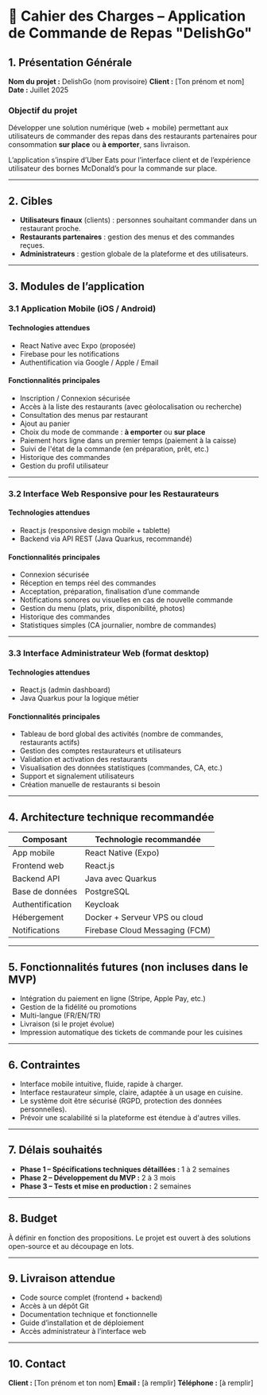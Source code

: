 # 📄 Cahier des Charges – Application de Commande de Repas "DelishGo"

## 1. Présentation Générale

**Nom du projet :** DelishGo (nom provisoire)
**Client :** [Ton prénom et nom]
**Date :** Juillet 2025

### Objectif du projet

Développer une solution numérique (web + mobile) permettant aux utilisateurs de commander des repas dans des restaurants
partenaires pour consommation **sur place** ou **à emporter**, sans livraison.

L’application s’inspire d’Uber Eats pour l’interface client et de l’expérience utilisateur des bornes McDonald’s pour la
commande sur place.

---

## 2. Cibles

- **Utilisateurs finaux** (clients) : personnes souhaitant commander dans un restaurant proche.
- **Restaurants partenaires** : gestion des menus et des commandes reçues.
- **Administrateurs** : gestion globale de la plateforme et des utilisateurs.

---

## 3. Modules de l’application

### 3.1 Application Mobile (iOS / Android)

#### Technologies attendues

- React Native avec Expo (proposée)
- Firebase pour les notifications
- Authentification via Google / Apple / Email

#### Fonctionnalités principales

- Inscription / Connexion sécurisée
- Accès à la liste des restaurants (avec géolocalisation ou recherche)
- Consultation des menus par restaurant
- Ajout au panier
- Choix du mode de commande : **à emporter** ou **sur place**
- Paiement hors ligne dans un premier temps (paiement à la caisse)
- Suivi de l'état de la commande (en préparation, prêt, etc.)
- Historique des commandes
- Gestion du profil utilisateur

---

### 3.2 Interface Web Responsive pour les Restaurateurs

#### Technologies attendues

- React.js (responsive design mobile + tablette)
- Backend via API REST (Java Quarkus, recommandé)

#### Fonctionnalités principales

- Connexion sécurisée
- Réception en temps réel des commandes
- Acceptation, préparation, finalisation d’une commande
- Notifications sonores ou visuelles en cas de nouvelle commande
- Gestion du menu (plats, prix, disponibilité, photos)
- Historique des commandes
- Statistiques simples (CA journalier, nombre de commandes)

---

### 3.3 Interface Administrateur Web (format desktop)

#### Technologies attendues

- React.js (admin dashboard)
- Java Quarkus pour la logique métier

#### Fonctionnalités principales

- Tableau de bord global des activités (nombre de commandes, restaurants actifs)
- Gestion des comptes restaurateurs et utilisateurs
- Validation et activation des restaurants
- Visualisation des données statistiques (commandes, CA, etc.)
- Support et signalement utilisateurs
- Création manuelle de restaurants si besoin

---

## 4. Architecture technique recommandée

| Composant        | Technologie recommandée        |
|------------------|--------------------------------|
| App mobile       | React Native (Expo)            |
| Frontend web     | React.js                       |
| Backend API      | Java avec Quarkus              |
| Base de données  | PostgreSQL                     |
| Authentification | Keycloak                       |
| Hébergement      | Docker + Serveur VPS ou cloud  |
| Notifications    | Firebase Cloud Messaging (FCM) |

---

## 5. Fonctionnalités futures (non incluses dans le MVP)

- Intégration du paiement en ligne (Stripe, Apple Pay, etc.)
- Gestion de la fidélité ou promotions
- Multi-langue (FR/EN/TR)
- Livraison (si le projet évolue)
- Impression automatique des tickets de commande pour les cuisines

---

## 6. Contraintes

- Interface mobile intuitive, fluide, rapide à charger.
- Interface restaurateur simple, claire, adaptée à un usage en cuisine.
- Le système doit être sécurisé (RGPD, protection des données personnelles).
- Prévoir une scalabilité si la plateforme est étendue à d'autres villes.

---

## 7. Délais souhaités

- **Phase 1 – Spécifications techniques détaillées :** 1 à 2 semaines
- **Phase 2 – Développement du MVP :** 2 à 3 mois
- **Phase 3 – Tests et mise en production :** 2 semaines

---

## 8. Budget

À définir en fonction des propositions.
Le projet est ouvert à des solutions open-source et au découpage en lots.

---

## 9. Livraison attendue

- Code source complet (frontend + backend)
- Accès à un dépôt Git
- Documentation technique et fonctionnelle
- Guide d’installation et de déploiement
- Accès administrateur à l’interface web

---

## 10. Contact

**Client :** [Ton prénom et ton nom]
**Email :** [à remplir]
**Téléphone :** [à remplir]
